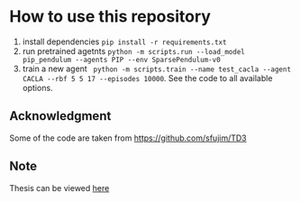 # How to use this repository
1. install dependencies `pip install -r requirements.txt`
2. run pretrained agetnts `python -m scripts.run --load_model pip_pendulum --agents PIP --env SparsePendulum-v0`
3. train a new agent ` python -m scripts.train --name test_cacla --agent CACLA --rbf 5 5 17 --episodes 10000`. See the code to all available options.

## Acknowledgment
Some of the code are taken from https://github.com/sfujim/TD3


## Note
Thesis can be viewed [here](https://drive.google.com/file/d/1Xopx1e9UygYL3bjeOCnAjduoMdAHuUVo/view?usp=sharing)
